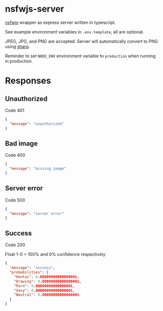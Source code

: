 # nsfwjs-server

[nsfwjs](https://github.com/infinitered/nsfwjs) wrapper as express server written in typescript.

See example environment variables in `.env.template`, all are optional.

JPEG, JPG, and PNG are accepted. Server will automatically convert to PNG using [sharp](https://npmjs.com/package/sharp).

Reminder to set `NODE_ENV` environment variable to `production` when running in production.

# Responses

## Unauthorized

Code 401

```json
{
  "message": "unauthorized"
}
```

## Bad image

Code 400

```json
{
  "message": "missing image"
}
```

## Server error

Code 500

```json
{
  "message": "server error"
}
```

## Success

Code 200

Float 1-0 = 100% and 0% confidence respectively

```json
{
  "message": "success",
  "probabilities": {
    "Hentai": 0.00000000000000001,
    "Drawing": 0.00000000000000001,
    "Porn": 0.00000000000000001,
    "Sexy": 0.00000000000000001,
    "Neutral": 0.00000000000000001
  }
}
```
